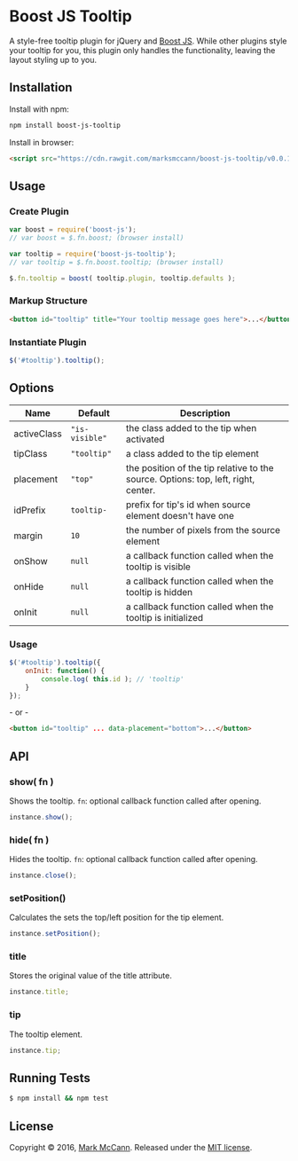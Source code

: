 Boost JS Tooltip
==================================================
A style-free tooltip plugin for jQuery and [Boost JS](https://github.com/marksmccann/boost-js). While other plugins style your tooltip for you, this plugin only handles the functionality, leaving the layout styling up to you.


Installation
--------------------------------------
Install with npm:
```bash
npm install boost-js-tooltip
```
Install in browser:
```html
<script src="https://cdn.rawgit.com/marksmccann/boost-js-tooltip/v0.0.1/dist/tooltip.min.js"></script>
```

Usage
--------------------------------------

### Create Plugin
```javascript
var boost = require('boost-js');
// var boost = $.fn.boost; (browser install)

var tooltip = require('boost-js-tooltip');
// var tooltip = $.fn.boost.tooltip; (browser install)

$.fn.tooltip = boost( tooltip.plugin, tooltip.defaults );
```

### Markup Structure
```html
<button id="tooltip" title="Your tooltip message goes here">...</button>
```

### Instantiate Plugin
```javascript
$('#tooltip').tooltip();
```

Options
--------------------------------------
Name | Default | Description
--- | --- | ---
activeClass | `"is-visible"` | the class added to the tip when activated
tipClass | `"tooltip"` | a class added to the tip element
placement | `"top"` | the position of the tip relative to the source. Options: top, left, right, center.
idPrefix | `tooltip-` | prefix for tip's id when source element doesn't have one
margin | `10` | the number of pixels from the source element
onShow | `null` | a callback function called when the tooltip is visible
onHide | `null` | a callback function called when the tooltip is hidden
onInit | `null` | a callback function called when the tooltip is initialized
### Usage
```javascript
$('#tooltip').tooltip({
    onInit: function() {
        console.log( this.id ); // 'tooltip'
    }
});
```
\- or -
```html
<button id="tooltip" ... data-placement="bottom">...</button>
```

API
--------------------------------------
### show( fn )
Shows the tooltip. `fn`: optional callback function called after opening.
```javascript
instance.show();
```
### hide( fn )
Hides the tooltip. `fn`: optional callback function called after opening.
```javascript
instance.close();
```
### setPosition()
Calculates the sets the top/left position for the tip element.
```javascript
instance.setPosition();
```
### title
Stores the original value of the title attribute.
```javascript
instance.title;
```
### tip
The tooltip element.
```javascript
instance.tip;
```

Running Tests
--------------------------------------

```bash
$ npm install && npm test
```


License
--------------------------------------

Copyright © 2016, [Mark McCann](https://github.com/marksmccann).
Released under the [MIT license](LICENSE).